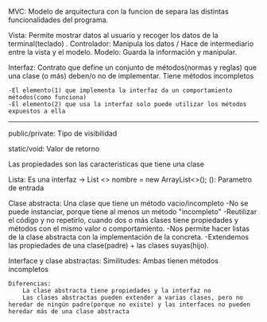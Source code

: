 MVC: Modelo de arquitectura con la funcion de separa las distintas funcionalidades del programa.

Vista: Permite mostrar datos al usuario y recoger los datos de la terminal(teclado) .
Controlador: Manipula los datos / Hace de intermediario entre la vista y el modelo.
Modelo: Guarda la información y manipular.

Interfaz: Contrato que define un conjunto de métodos(normas y reglas) que una clase (o más) deben/o no de implementar. Tiene métodos incompletos

    -El elemento(1) que implementa la interfaz da un comportamiento métodos(como funciona)
    -El elemento(2) que usa la interfaz solo puede utilizar los métodos expuestos a ella

-------------------------------------------------------------------------------------------------------
public/private: Tipo de visibilidad

static/void: Valor de retorno

Las propiedades son las caracteristicas que tiene una clase

Lista: Es una interfaz -> List <> nombre = new ArrayList<>();
(): Parametro de entrada

Clase abstracta: Una clase que tiene un método vacio/incompleto
    -No se puede instanciar, porque tiene al menos un método "incompleto"
    -Reutilizar el código y no repetirlo, cuando dos o más clases tiene propiedades y métodos con el mismo valor o comportamiento. 
    -Nos permite hacer listas de la clase abstracta con la implementación de la concreta.
    -Extendemos las propiedades de una clase(padre) + las clases suyas(hijo).

Interface y clase abstractas:
    Similitudes: Ambas tienen métodos incompletos

    Diferencias:
        La clase abstracta tiene propiedades y la interfaz no
        Las clases abstractas pueden extender a varias clases, pero no heredar de ningún padre(porque no existe) y las interfaces no pueden heredar más de una clase abstracta
